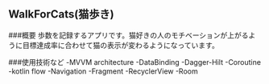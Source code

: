 ## WalkForCats(猫歩き)

###概要
歩数を記録するアプリです。猫好きの人のモチベーションが上がるように目標達成率に合わせて猫の表示が変わるようになっています。

###使用技術など
-MVVM architecture
-DataBinding
-Dagger-Hilt
-Coroutine
-kotlin flow
-Navigation
-Fragment
-RecyclerView
-Room
